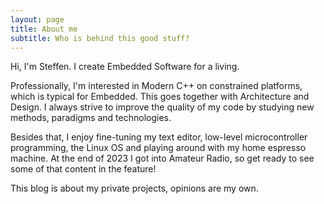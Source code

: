 ```yaml
---
layout: page
title: About me
subtitle: Who is behind this good stuff?
---
```


Hi, I'm Steffen. I create Embedded Software for a living.

Professionally, I'm interested in Modern C++ on constrained platforms, which is typical for Embedded. This goes together with Architecture and Design. I always strive to improve the quality of my code by studying new methods, paradigms and technologies.

Besides that, I enjoy fine-tuning my text editor, low-level microcontroller programming, the Linux OS and playing around with my home espresso machine. At the end of 2023 I got into Amateur Radio, so get ready to see some of that content in the feature!

This blog is about my private projects, opinions are my own.

